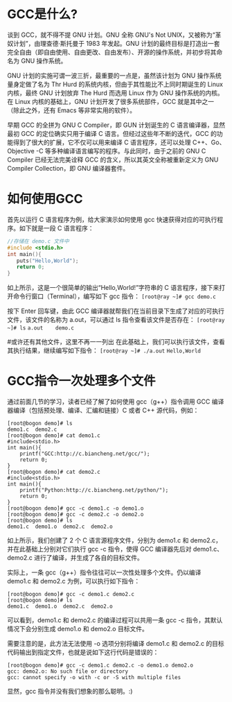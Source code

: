 # GCC是什么?
谈到 GCC，就不得不提 GNU 计划。GNU 全称 GNU's Not UNIX，又被称为“革奴计划”，由理查德·斯托曼于 1983 年发起。GNU 计划的最终目标是打造出一套完全自由（即自由使用、自由更改、自由发布）、开源的操作系统，并初步将其命名为 GNU 操作系统。

GNU 计划的实施可谓一波三折，最重要的一点是，虽然该计划为 GNU 操作系统量身定做了名为 Thr Hurd 的系统内核，但由于其性能比不上同时期诞生的 Linux 内核，最终 GNU 计划放弃 The Hurd 而选用 Linux 作为 GNU 操作系统的内核。在 Linux 内核的基础上，GNU 计划开发了很多系统部件，GCC 就是其中之一（除此之外，还有 Emacs 等非常实用的软件）。

早期 GCC 的全拼为 GNU C Compiler，即 GUN 计划诞生的 C 语言编译器，显然最初 GCC 的定位确实只用于编译 C 语言。但经过这些年不断的迭代，GCC 的功能得到了很大的扩展，它不仅可以用来编译 C 语言程序，还可以处理 C++、Go、Objective -C 等多种编译语言编写的程序。与此同时，由于之前的 GNU C Compiler 已经无法完美诠释 GCC 的含义，所以其英文全称被重新定义为  GNU Compiler Collection，即 GNU 编译器套件。
# 如何使用GCC
首先以运行 C 语言程序为例，给大家演示如何使用 gcc 快速获得对应的可执行程序。如下就是一段 C 语言程序：
```c
//存储在 demo.c 文件中
#include <stdio.h>
int main(){
   puts("Hello,World");
   return 0;
}
```
如上所示，这是一个很简单的输出“Hello,World!”字符串的 C 语言程序，接下来打开命令行窗口（Terminal），编写如下 gcc 指令：
`[root@ray ~]# gcc demo.c`

按下 Enter 回车键，由此 GCC 编译器就帮我们在当前目录下生成了对应的可执行文件，该文件的名称为 a.out，可以通过 ls 指令查看该文件是否存在：
`[root@ray ~]# ls`
`a.out    demo.c`

#或许还有其他文件，这里不再一一列出
在此基础上，我们可以执行该文件，查看其执行结果，继续编写如下指令：
`[root@ray ~]# ./a.out`
`Hello,World`
# GCC指令一次处理多个文件
通过前面几节的学习，读者已经了解了如何使用 gcc（g++）指令调用 GCC 编译器编译（包括预处理、编译、汇编和链接）C 或者 C++ 源代码，例如：
```shell
[root@bogon demo]# ls
demo1.c  demo2.c
[root@bogon demo]# cat demo1.c
#include<stdio.h>
int main(){
    printf("GCC:http://c.biancheng.net/gcc/");
    return 0;
}
[root@bogon demo]# cat demo2.c
#include<stdio.h>
int main(){
    printf("Python:http://c.biancheng.net/python/");
    return 0;
}
[root@bogon demo]# gcc -c demo1.c -o demo1.o
[root@bogon demo]# gcc -c demo2.c -o demo2.o
[root@bogon demo]# ls
demo1.c  demo1.o  demo2.c  demo2.o
```
如上所示，我们创建了 2 个 C 语言源程序文件，分别为 demo1.c 和 demo2.c，并在此基础上分别对它们执行 gcc -c 指令，使得 GCC 编译器先后对 demo1.c、demo2.c 进行了编译，并生成了各自的目标文件。

实际上，一条 gcc（g++）指令往往可以一次性处理多个文件。仍以编译 demo1.c 和 demo2.c 为例，可以执行如下指令：
```shell
[root@bogon demo]# gcc -c demo1.c demo2.c
[root@bogon demo]# ls
demo1.c  demo1.o  demo2.c  demo2.o
```
可以看到，demo1.c 和 demo2.c 的编译过程可以共用一条 gcc -c 指令，其默认情况下会分别生成 demo1.o 和 demo2.o 目标文件。

需要注意的是，此方法无法使用 -o 选项分别将编译 demo1.c 和 demo2.c 的目标代码输出到指定文件，也就是说如下这行代码是错误的：
```shell
[root@bogon demo]# gcc -c demo1.c demo2.c -o demo1.o demo2.o
gcc: demo2.o: No such file or directory
gcc: cannot specify -o with -c or -S with multiple files
```

显然，gcc 指令并没有我们想象的那么聪明。:)